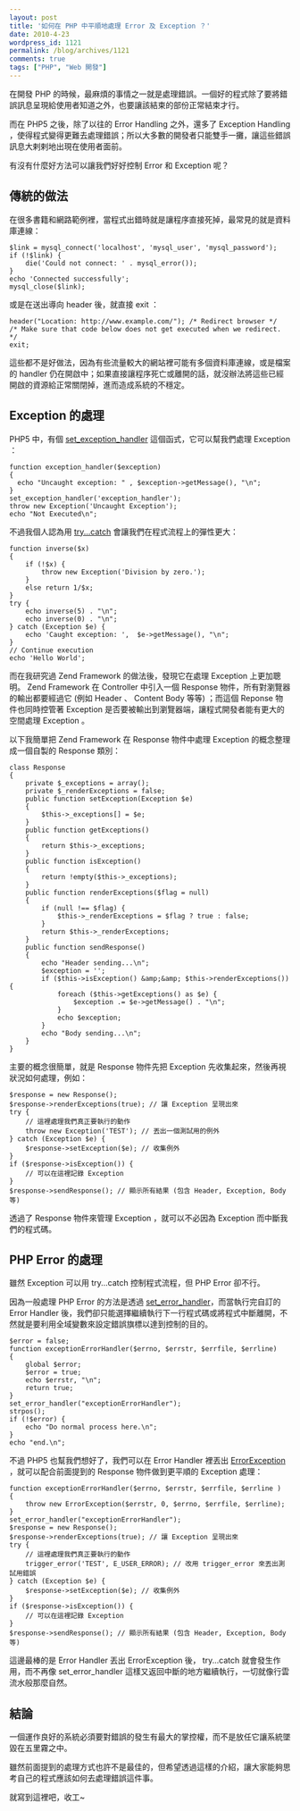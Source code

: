 ```yaml
---
layout: post
title: '如何在 PHP 中平順地處理 Error 及 Exception ？'
date: 2010-4-23
wordpress_id: 1121
permalink: /blog/archives/1121
comments: true
tags: ["PHP", "Web 開發"]
---
```


在開發 PHP 的時候，最麻煩的事情之一就是處理錯誤。一個好的程式除了要將錯誤訊息呈現給使用者知道之外，也要讓該結束的部份正常結束才行。

而在 PHP5 之後，除了以往的 Error Handling 之外，還多了 Exception Handling ，使得程式變得更難去處理錯誤；所以大多數的開發者只能雙手一攤，讓這些錯誤訊息大剌剌地出現在使用者面前。

有沒有什麼好方法可以讓我們好好控制 Error 和 Exception 呢？

<!--more-->

## 傳統的做法

在很多書籍和網路範例裡，當程式出錯時就是讓程序直接死掉，最常見的就是資料庫連線：

```
$link = mysql_connect('localhost', 'mysql_user', 'mysql_password');
if (!$link) {
    die('Could not connect: ' . mysql_error());
}
echo 'Connected successfully';
mysql_close($link);

```

或是在送出導向 header 後，就直接 exit ：

```
header("Location: http://www.example.com/"); /* Redirect browser */
/* Make sure that code below does not get executed when we redirect. */
exit;

```

這些都不是好做法，因為有些流量較大的網站裡可能有多個資料庫連線，或是檔案的 handler 仍在開啟中；如果直接讓程序死亡或離開的話，就沒辦法將這些已經開啟的資源給正常關閉掉，進而造成系統的不穩定。

## Exception 的處理

PHP5 中，有個 [set_exception_handler](http://www.php.net/manual/en/function.set-exception-handler.php) 這個函式，它可以幫我們處理 Exception ：

```
function exception_handler($exception)
{
  echo "Uncaught exception: " , $exception->getMessage(), "\n";
}
set_exception_handler('exception_handler');
throw new Exception('Uncaught Exception');
echo "Not Executed\n";

```

不過我個人認為用 [try...catch](http://www.php.net/manual/en/language.exceptions.php) 會讓我們在程式流程上的彈性更大：

```
function inverse($x)
{
    if (!$x) {
        throw new Exception('Division by zero.');
    }
    else return 1/$x;
}
try {
    echo inverse(5) . "\n";
    echo inverse(0) . "\n";
} catch (Exception $e) {
    echo 'Caught exception: ',  $e->getMessage(), "\n";
}
// Continue execution
echo 'Hello World';

```

而在我研究過 Zend Framework 的做法後，發現它在處理 Exception 上更加聰明。 Zend Framework 在 Controller 中引入一個 Response 物件，所有對瀏覽器的輸出都要經過它 (例如 Header 、 Content Body 等等) ；而這個 Reponse 物件也同時控管著 Exception 是否要被輸出到瀏覽器端，讓程式開發者能有更大的空間處理 Exception 。

以下我簡單把 Zend Framework 在 Response 物件中處理 Exception 的概念整理成一個自製的 Response 類別：

```
class Response
{
    private $_exceptions = array();
    private $_renderExceptions = false;
    public function setException(Exception $e)
    {
        $this->_exceptions[] = $e;
    }
    public function getExceptions()
    {
        return $this->_exceptions;
    }
    public function isException()
    {
        return !empty($this->_exceptions);
    }
    public function renderExceptions($flag = null)
    {
        if (null !== $flag) {
            $this->_renderExceptions = $flag ? true : false;
        }
        return $this->_renderExceptions;
    }
    public function sendResponse()
    {
        echo "Header sending...\n";
        $exception = '';
        if ($this->isException() &amp;&amp; $this->renderExceptions()) {
            foreach ($this->getExceptions() as $e) {
                $exception .= $e->getMessage() . "\n";
            }
            echo $exception;
        }
        echo "Body sending...\n";
    }
}

```

主要的概念很簡單，就是 Response 物件先把 Exception 先收集起來，然後再視狀況如何處理，例如：

```
$response = new Response();
$response->renderExceptions(true); // 讓 Exception 呈現出來
try {
    // 這裡處理我們真正要執行的動作
    throw new Exception('TEST'); // 丟出一個測試用的例外
} catch (Exception $e) {
    $response->setException($e); // 收集例外
}
if ($response->isException()) {
    // 可以在這裡記錄 Exception
}
$response->sendResponse(); // 顯示所有結果 (包含 Header, Exception, Body 等)

```

透過了 Response 物件來管理 Exception ，就可以不必因為 Exception 而中斷我們的程式碼。

## PHP Error 的處理

雖然 Exception 可以用 try...catch 控制程式流程，但 PHP Error 卻不行。

因為一般處理 PHP Error 的方法是透過 [set_error_handler](http://www.php.net/manual/en/function.set-error-handler.php)，而當執行完自訂的 Error Handler 後，我們卻只能選擇繼續執行下一行程式碼或將程式中斷離開，不然就是要利用全域變數來設定錯誤旗標以達到控制的目的。

```
$error = false;
function exceptionErrorHandler($errno, $errstr, $errfile, $errline)
{
    global $error;
    $error = true;
    echo $errstr, "\n";
    return true;
}
set_error_handler("exceptionErrorHandler");
strpos();
if (!$error) {
    echo "Do normal process here.\n";
}
echo "end.\n";

```

不過 PHP5 也幫我們想好了，我們可以在 Error Handler 裡丟出 [ErrorException](http://www.php.net/manual/en/class.errorexception.php) ，就可以配合前面提到的 Response 物件做到更平順的 Exception 處理：

```
function exceptionErrorHandler($errno, $errstr, $errfile, $errline )
{
    throw new ErrorException($errstr, 0, $errno, $errfile, $errline);
}
set_error_handler("exceptionErrorHandler");
$response = new Response();
$response->renderExceptions(true); // 讓 Exception 呈現出來
try {
    // 這裡處理我們真正要執行的動作
    trigger_error('TEST', E_USER_ERROR); // 改用 trigger_error 來丟出測試用錯誤
} catch (Exception $e) {
    $response->setException($e); // 收集例外
}
if ($response->isException()) {
    // 可以在這裡記錄 Exception
}
$response->sendResponse(); // 顯示所有結果 (包含 Header, Exception, Body 等)

```

這邊最棒的是 Error Handler 丟出 ErrorException 後， try...catch 就會發生作用，而不再像 set_error_handler 這樣又返回中斷的地方繼續執行，一切就像行雲流水般那麼自然。

## 結論

一個運作良好的系統必須要對錯誤的發生有最大的掌控權，而不是放任它讓系統墜毀在五里霧之中。

雖然前面提到的處理方式也許不是最佳的，但希望透過這樣的介紹，讓大家能夠思考自己的程式應該如何去處理錯誤這件事。

就寫到這裡吧，收工~
